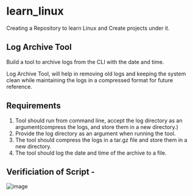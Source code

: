 # learn_linux
Creating a Repository to learn Linux and Create projects under it.

## Log Archive Tool
Build a tool to archive logs from the CLI with the date and time.

Log Archive Tool, will help in removing old logs and keeping the system clean while maintaining the logs in a compressed format for future reference.
## Requirements
1. Tool should run from command line, accept the log directory as an argument(compress the logs, and store them in a new directory.)
2. Provide the log directory as an argument when running the tool.
3. The tool should compress the logs in a tar.gz file and store them in a new directory.
4. The tool should log the date and time of the archive to a file.

## Verificiation of Script -

![image](https://github.com/user-attachments/assets/93b5d943-61d0-4e56-a7e4-d99abf2dbb88)
